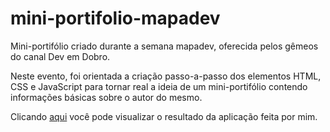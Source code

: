 # mini-portifolio-mapadev

Mini-portifólio criado durante a semana mapadev, oferecida pelos gêmeos do canal Dev em Dobro.

Neste evento, foi orientada a criação passo-a-passo dos elementos HTML, CSS e JavaScript para tornar real a ideia de um mini-portifólio contendo informações
básicas sobre o autor do mesmo.

Clicando <a href="https://schmidtcarlos.github.io/mini-portifolio-mapadev/">aqui</a> você pode visualizar o resultado da aplicação feita por mim.
